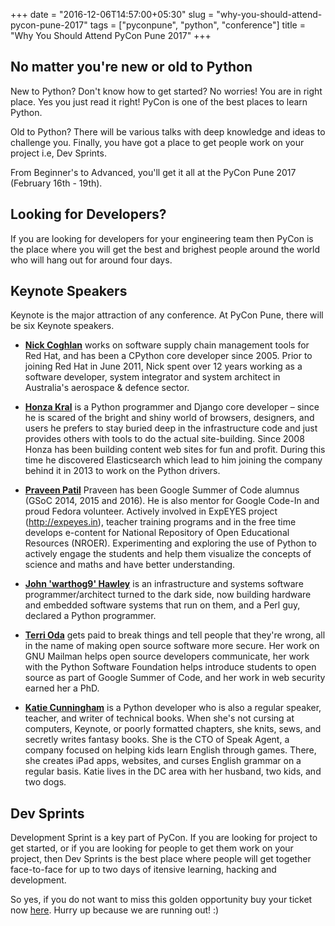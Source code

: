 +++
date = "2016-12-06T14:57:00+05:30"
slug = "why-you-should-attend-pycon-pune-2017"
tags = ["pyconpune", "python", "conference"]
title = "Why You Should Attend PyCon Pune 2017"
+++

## No matter you're new or old to Python

New to Python? Don't know how to get started? No worries! You are in right place.
Yes you just read it right! PyCon is one of the best places to learn Python.

Old to Python? There will be various talks with deep knowledge and ideas to challenge you.
Finally, you have got a place to get people work on your project i.e, Dev Sprints.

From Beginner's to Advanced, you'll get it all at the PyCon Pune 2017 (February 16th - 19th).

## Looking for Developers?

If you are looking for developers for your engineering team then PyCon is the place where you will get the best and brighest people around the world who will hang out for around four days.

## Keynote Speakers

Keynote is the major attraction of any conference. At PyCon Pune, there will be six Keynote speakers.

- **[Nick Coghlan](https://twitter.com/ncoghlan_dev)** works on software supply chain management tools for Red Hat, and has been a CPython core developer since 2005. Prior to joining Red Hat in June 2011, Nick spent over 12 years working as a software developer, system integrator and system architect in Australia's aerospace & defence sector.

- **[Honza Kral](https://twitter.com/HonzaKral)** is a Python programmer and Django core developer – since he is scared of the bright and shiny world of browsers, designers, and users he prefers to stay buried deep in the infrastructure code and just provides others with tools to do the actual site-building. Since 2008 Honza has been building content web sites for fun and profit. During this time he discovered Elasticsearch which lead to him joining the company behind it in 2013 to work on the Python drivers.

- **[Praveen Patil](https://twitter.com/_gnovi)** Praveen has been Google Summer of Code alumnus (GSoC 2014, 2015 and 2016). He is also mentor for Google Code-In and proud Fedora volunteer. Actively involved in ExpEYES project (http://expeyes.in), teacher training programs and in the free time develops e-content for National Repository of Open Educational Resources (NROER). Experimenting and exploring the use of Python to actively engage the students and help them visualize the concepts of science and maths and have better understanding.

- **[John 'warthog9' Hawley](https://twitter.com/warty)** is an infrastructure and systems software programmer/architect turned to the dark side, now building hardware and embedded software systems that run on them, and a Perl guy, declared a Python programmer.

- **[Terri Oda](https://twitter.com/terriko)** gets paid to break things and tell people that they're wrong, all in the name of making open source software more secure. Her work on GNU Mailman helps open source developers communicate, her work with the Python Software Foundation helps introduce students to open source as part of Google Summer of Code, and her work in web security earned her a PhD.

- **[Katie Cunningham](https://twitter.com/kcunning)** is a Python developer who is also a regular speaker, teacher, and writer of technical books. When she's not cursing at computers, Keynote, or poorly formatted chapters, she knits, sews, and secretly writes fantasy books. She is the CTO of Speak Agent, a company focused on helping kids learn English through games. There, she creates iPad apps, websites, and curses English grammar on a regular basis. Katie lives in the DC area with her husband, two kids, and two dogs.

## Dev Sprints

Development Sprint is a key part of PyCon. If you are looking for project to get started, or if you are looking for people to get them work on your project, then Dev Sprints is the best place where people will get together face-to-face for up to two days of itensive learning, hacking and development.


So yes, if you do not want to miss this golden opportunity buy your ticket now [here](https://pune.pycon.org/registration). Hurry up because we are running out! :)
